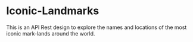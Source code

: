 # Iconic-Landmarks
This is an API Rest design to explore the names and locations of the most iconic mark-lands around the world.


